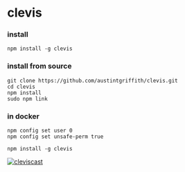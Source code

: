 # clevis

### install
```
npm install -g clevis
```

### install from source
```
git clone https://github.com/austintgriffith/clevis.git
cd clevis
npm install
sudo npm link
```


### in docker
```
npm config set user 0
npm config set unsafe-perm true
```

```
npm install -g clevis
```


[![cleviscast](http://s3.amazonaws.com/atgpub/clevispreview.png)](http://s3.amazonaws.com/atgpub/clevis.mp4)



